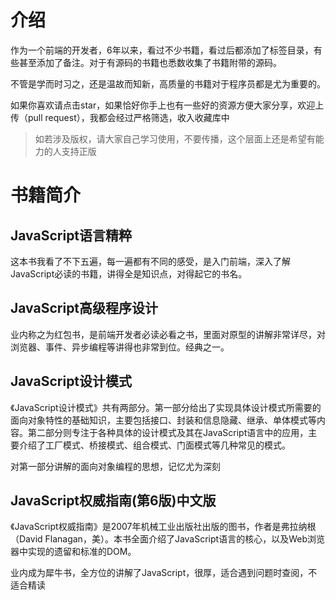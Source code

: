 # 介绍
作为一个前端的开发者，6年以来，看过不少书籍，看过后都添加了标签目录，有些甚至添加了备注。对于有源码的书籍也悉数收集了书籍附带的源码。

不管是学而时习之，还是温故而知新，高质量的书籍对于程序员都是尤为重要的。

如果你喜欢请点击star，如果恰好你手上也有一些好的资源方便大家分享，欢迎上传（pull request），我都会经过严格筛选，收入收藏库中

> 如若涉及版权，请大家自己学习使用，不要传播，这个层面上还是希望有能力的人支持正版
# 书籍简介

## JavaScript语言精粹

这本书我看了不下五遍，每一遍都有不同的感受，是入门前端，深入了解JavaScript必读的书籍，讲得全是知识点，对得起它的书名。

## JavaScript高级程序设计

业内称之为红包书，是前端开发者必读必看之书，里面对原型的讲解非常详尽，对浏览器、事件、异步编程等讲得也非常到位。经典之一。

## JavaScript设计模式

《JavaScript设计模式》共有两部分。第一部分给出了实现具体设计模式所需要的面向对象特性的基础知识，主要包括接口、封装和信息隐藏、继承、单体模式等内容。第二部分则专注于各种具体的设计模式及其在JavaScript语言中的应用，主要介绍了工厂模式、桥接模式、组合模式、门面模式等几种常见的模式。

对第一部分讲解的面向对象编程的思想，记忆尤为深刻

## JavaScript权威指南(第6版)中文版

《JavaScript权威指南》是2007年机械工业出版社出版的图书，作者是弗拉纳根（David Flanagan，美）。本书全面介绍了JavaScript语言的核心，以及Web浏览器中实现的遗留和标准的DOM。

业内成为犀牛书，全方位的讲解了JavaScript，很厚，适合遇到问题时查阅，不适合精读

